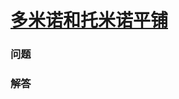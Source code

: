 # [多米诺和托米诺平铺](https://leetcode-cn.com/problems/domino-and-tromino-tiling)

### 问题



### 解答

```

```

